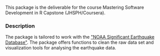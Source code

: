 This package is the deliverable for the course Mastering Software Development in R Capstone (JHSPH/Coursera).

### Description

The package is tailored to work with the ["NOAA Significant Earthquake Database"](https://www.ngdc.noaa.gov/nndc/struts/form?t=101650&s=1&d=1). The package offers functions to clean the raw data set and visualization tools for analysing the earthquake data.



